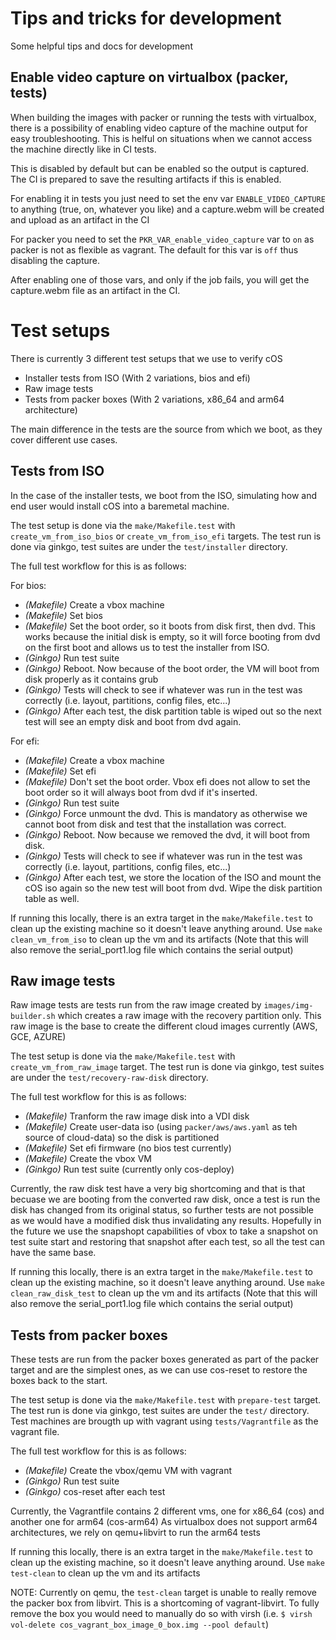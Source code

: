 # Tips and tricks for development

Some helpful tips and docs for development

## Enable video capture on virtualbox (packer, tests)

When building the images with packer or running the tests with virtualbox, there is a possibility of enabling video capture of the machine output for easy troubleshooting.
This is helful on situations when we cannot access the machine directly like in CI tests.

This is disabled by default but can be enabled so the output is captured. The CI is prepared to save the resulting artifacts if this is enabled.

For enabling it in tests you just need to set the env var `ENABLE_VIDEO_CAPTURE` to anything (true, on, whatever you like) and a capture.webm will be created and upload as an artifact in the CI

For packer you need to set the `PKR_VAR_enable_video_capture` var to `on` as packer is not as flexible as vagrant. The default for this var is `off` thus disabling the capture.

After enabling one of those vars, and only if the job fails, you will get the capture.webm file as an artifact in the CI.


# Test setups

There is currently 3 different test setups that we use to verify cOS

 - Installer tests from ISO (With 2 variations, bios and efi)
 - Raw image tests
 - Tests from packer boxes (With 2 variations, x86_64 and arm64 architecture)

The main difference in the tests are the source from which we boot, as they cover different use cases.

## Tests from ISO

In the case of the installer tests, we boot from the ISO, simulating how and end user would install cOS into a baremetal machine.

The test setup is done via the `make/Makefile.test` with `create_vm_from_iso_bios` or `create_vm_from_iso_efi` targets.
The test run is done via ginkgo, test suites are under the `test/installer` directory.

The full test workflow for this is as follows:

For bios:

 - *(Makefile)* Create a vbox machine
 - *(Makefile)* Set bios
 - *(Makefile)* Set the boot order, so it boots from disk first, then dvd. This works because the initial disk is empty, so it will force booting from dvd on the first boot and allows us to test the installer from ISO.
 - *(Ginkgo)* Run test suite
 - *(Ginkgo)* Reboot. Now because of the boot order, the VM will boot from disk properly as it contains grub
 - *(Ginkgo)* Tests will check to see if whatever was run in the test was correctly (i.e. layout, partitions, config files, etc...)
 - *(Ginkgo)* After each test, the disk partition table is wiped out so the next test will see an empty disk and boot from dvd again.

For efi:

- *(Makefile)* Create a vbox machine
- *(Makefile)* Set efi
- *(Makefile)* Don't set the boot order. Vbox efi does not allow to set the boot order so it will always boot from dvd if it's inserted.
- *(Ginkgo)* Run test suite
- *(Ginkgo)* Force unmount the dvd. This is mandatory as otherwise we cannot boot from disk and test that the installation was correct.
- *(Ginkgo)* Reboot. Now because we removed the dvd, it will boot from disk.
- *(Ginkgo)* Tests will check to see if whatever was run in the test was correctly (i.e. layout, partitions, config files, etc...)
- *(Ginkgo)* After each test, we store the location of the ISO and mount the cOS iso again so the new test will boot from dvd. Wipe the disk partition table as well.


If running this locally, there is an extra target in the `make/Makefile.test` to clean up the existing machine so it doesn't leave anything around. 
Use `make clean_vm_from_iso` to clean up the vm and its artifacts (Note that this will also remove the serial_port1.log file which contains the serial output) 


## Raw image tests

Raw image tests are tests run from the raw image created by `images/img-builder.sh` which creates a raw image with the recovery partition only.
This raw image is the base to create the different cloud images currently (AWS, GCE, AZURE)

The test setup is done via the `make/Makefile.test` with `create_vm_from_raw_image` target.
The test run is done via ginkgo, test suites are under the `test/recovery-raw-disk` directory.

The full test workflow for this is as follows:

- *(Makefile)* Tranform the raw image disk into a VDI disk
- *(Makefile)* Create user-data iso (using `packer/aws/aws.yaml` as teh source of cloud-data) so the disk is partitioned
- *(Makefile)* Set efi firmware (no bios test currently)
- *(Makefile)* Create the vbox VM
- *(Ginkgo)* Run test suite (currently only cos-deploy)

Currently, the raw disk test have a very big shortcoming and that is that becuase we are booting from the converted raw disk, once a test is run the disk has changed from its original status, so further tests are not possible as we would have a modified disk thus invalidating any results.
Hopefully in the future we use the snapshopt capabilities of vbox to take a snapshot on test suite start and restoring that snapshot after each test, so all the test can have the same base.


If running this locally, there is an extra target in the `make/Makefile.test` to clean up the existing machine, so it doesn't leave anything around.
Use `make clean_raw_disk_test` to clean up the vm and its artifacts (Note that this will also remove the serial_port1.log file which contains the serial output) 


## Tests from packer boxes

These tests are run from the packer boxes generated as part of the packer target and are the simplest ones, as we can use cos-reset to restore the boxes back to the start.


The test setup is done via the `make/Makefile.test` with `prepare-test` target.
The test run is done via ginkgo, test suites are under the `test/` directory.
Test machines are brougth up with vagrant using `tests/Vagrantfile` as the vagrant file.

The full test workflow for this is as follows:

- *(Makefile)* Create the vbox/qemu VM with vagrant
- *(Ginkgo)* Run test suite
- *(Ginkgo)* cos-reset after each test


Currently, the Vagrantfile contains 2 different vms, one for x86_64 (cos) and another one for arm64 (cos-arm64)
As virtualbox does not support arm64 architectures, we rely on qemu+libvirt to run the arm64 tests


If running this locally, there is an extra target in the `make/Makefile.test` to clean up the existing machine, so it doesn't leave anything around.
Use `make test-clean` to clean up the vm and its artifacts

NOTE: Currently on qemu, the `test-clean` target is unable to really remove the packer box from libvirt. This is a shortcoming of vagrant-libvirt. 
To fully remove the box you would need to manually do so with virsh (i.e. `$ virsh vol-delete cos_vagrant_box_image_0_box.img --pool default`)
